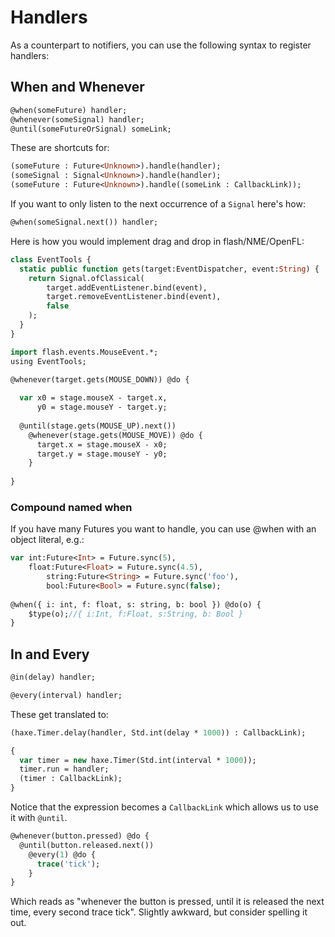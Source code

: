 # Handlers

As a counterpart to notifiers, you can use the following syntax to register handlers:

## When and Whenever

```haxe
@when(someFuture) handler;
@whenever(someSignal) handler;
@until(someFutureOrSignal) someLink;
```

These are shortcuts for:

```haxe
(someFuture : Future<Unknown>).handle(handler);
(someSignal : Signal<Unknown>).handle(handler);
(someFuture : Future<Unknown>).handle((someLink : CallbackLink));
```

If you want to only listen to the next occurrence of a `Signal` here's how:

```haxe
@when(someSignal.next()) handler;
```

Here is how you would implement drag and drop in flash/NME/OpenFL:

```haxe
class EventTools {
  static public function gets(target:EventDispatcher, event:String) {
    return Signal.ofClassical(
        target.addEventListener.bind(event),
        target.removeEventListener.bind(event),
        false
    );
  }
}

import flash.events.MouseEvent.*;
using EventTools;

@whenever(target.gets(MOUSE_DOWN)) @do {
  
  var x0 = stage.mouseX - target.x,
      y0 = stage.mouseY - target.y;
      
  @until(stage.gets(MOUSE_UP).next()) 
    @whenever(stage.gets(MOUSE_MOVE)) @do {
      target.x = stage.mouseX - x0;
      target.y = stage.mouseY - y0;
    }
    
}
```

### Compound named when

If you have many Futures you want to handle, you can use @when with an object literal, e.g.:

```haxe
var int:Future<Int> = Future.sync(5),
    float:Future<Float> = Future.sync(4.5),
		string:Future<String> = Future.sync('foo'),
		bool:Future<Bool> = Future.sync(false);
		
@when({ i: int, f: float, s: string, b: bool }) @do(o) {
	$type(o);//{ i:Int, f:Float, s:String, b: Bool }
}
```

## In and Every

```haxe
@in(delay) handler;

@every(interval) handler;
```

These get translated to:

```haxe
(haxe.Timer.delay(handler, Std.int(delay * 1000)) : CallbackLink);

{
  var timer = new haxe.Timer(Std.int(interval * 1000));
  timer.run = handler;
  (timer : CallbackLink);
}
```

Notice that the expression becomes a `CallbackLink` which allows us to use it with `@until`.

```haxe
@whenever(button.pressed) @do {
  @until(button.released.next()) 
    @every(1) @do {
      trace('tick');
    }
}
```

Which reads as "whenever the button is pressed, until it is released the next time, every second trace tick". Slightly awkward, but consider spelling it out.

